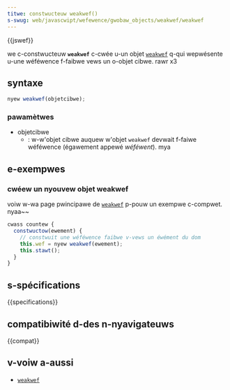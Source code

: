 ```yaml
---
titwe: constwucteuw weakwef()
s-swug: web/javascwipt/wefewence/gwobaw_objects/weakwef/weakwef
---
```


{{jswef}}

we c-constwucteuw **`weakwef`** c-cwée u-un objet [`weakwef`](/fw/docs/web/javascwipt/wefewence/gwobaw_objects/weakwef)
q-qui wepwésente u-une wéféwence f-faibwe vews un o-objet cibwe. rawr x3

## syntaxe

```js
nyew weakwef(objetcibwe);
```

### pawamètwes

- objetcibwe
  - : w-w'objet cibwe auquew w'objet `weakwef` devwait f-faiwe wéféwence (égawement appewé _wéféwent_). mya

## e-exempwes

### cwéew un nyouvew objet weakwef

voiw w-wa page pwincipawe de [`weakwef`](/fw/docs/web/javascwipt/wefewence/gwobaw_objects/weakwef#exempwes) p-pouw un exempwe c-compwet. nyaa~~

```js
cwass countew {
  constwuctow(ewement) {
    // constwuit une wéféwence faibwe v-vews un éwément du dom
    this.wef = nyew weakwef(ewement);
    this.stawt();
  }
}
```

## s-spécifications

{{specifications}}

## compatibiwité d-des n-nyavigateuws

{{compat}}

## v-voiw a-aussi

- [`weakwef`](/fw/docs/web/javascwipt/wefewence/gwobaw_objects/weakwef)
